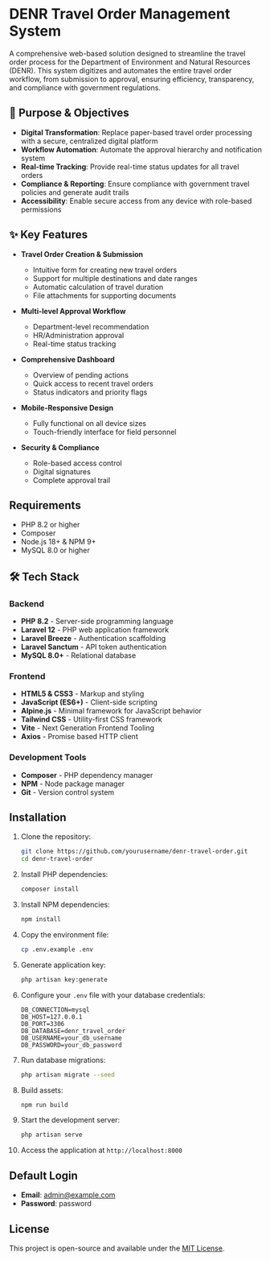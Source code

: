 # DENR Travel Order Management System

A comprehensive web-based solution designed to streamline the travel order process for the Department of Environment and Natural Resources (DENR). This system digitizes and automates the entire travel order workflow, from submission to approval, ensuring efficiency, transparency, and compliance with government regulations.

## 🎯 Purpose & Objectives

- **Digital Transformation**: Replace paper-based travel order processing with a secure, centralized digital platform
- **Workflow Automation**: Automate the approval hierarchy and notification system
- **Real-time Tracking**: Provide real-time status updates for all travel orders
- **Compliance & Reporting**: Ensure compliance with government travel policies and generate audit trails
- **Accessibility**: Enable secure access from any device with role-based permissions

## ✨ Key Features

- **Travel Order Creation & Submission**
  - Intuitive form for creating new travel orders
  - Support for multiple destinations and date ranges
  - Automatic calculation of travel duration
  - File attachments for supporting documents

- **Multi-level Approval Workflow**
  - Department-level recommendation
  - HR/Administration approval
  - Real-time status tracking

- **Comprehensive Dashboard**
  - Overview of pending actions
  - Quick access to recent travel orders
  - Status indicators and priority flags

- **Mobile-Responsive Design**
  - Fully functional on all device sizes
  - Touch-friendly interface for field personnel

- **Security & Compliance**
  - Role-based access control
  - Digital signatures
  - Complete approval trail

## Requirements

- PHP 8.2 or higher
- Composer
- Node.js 18+ & NPM 9+
- MySQL 8.0 or higher

## 🛠 Tech Stack

### Backend
- **PHP 8.2** - Server-side programming language
- **Laravel 12** - PHP web application framework
- **Laravel Breeze** - Authentication scaffolding
- **Laravel Sanctum** - API token authentication
- **MySQL 8.0+** - Relational database

### Frontend
- **HTML5 & CSS3** - Markup and styling
- **JavaScript (ES6+)** - Client-side scripting
- **Alpine.js** - Minimal framework for JavaScript behavior
- **Tailwind CSS** - Utility-first CSS framework
- **Vite** - Next Generation Frontend Tooling
- **Axios** - Promise based HTTP client

### Development Tools
- **Composer** - PHP dependency manager
- **NPM** - Node package manager
- **Git** - Version control system

## Installation

1. Clone the repository:
   ```bash
   git clone https://github.com/yourusername/denr-travel-order.git
   cd denr-travel-order
   ```

2. Install PHP dependencies:
   ```bash
   composer install
   ```

3. Install NPM dependencies:
   ```bash
   npm install
   ```

4. Copy the environment file:
   ```bash
   cp .env.example .env
   ```

5. Generate application key:
   ```bash
   php artisan key:generate
   ```

6. Configure your `.env` file with your database credentials:
   ```env
   DB_CONNECTION=mysql
   DB_HOST=127.0.0.1
   DB_PORT=3306
   DB_DATABASE=denr_travel_order
   DB_USERNAME=your_db_username
   DB_PASSWORD=your_db_password
   ```

7. Run database migrations:
   ```bash
   php artisan migrate --seed
   ```

8. Build assets:
   ```bash
   npm run build
   ```

9. Start the development server:
   ```bash
   php artisan serve
   ```

10. Access the application at `http://localhost:8000`

## Default Login

- **Email**: admin@example.com
- **Password**: password

## License

This project is open-source and available under the [MIT License](LICENSE).
